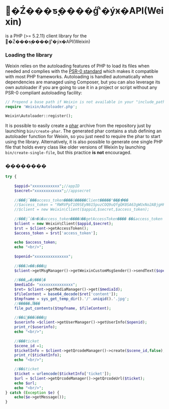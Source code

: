 ΢�Ź���ƽ̨����ģʽͨ�ýӿ�API(Weixin)
======

is a PHP (>= 5.2.11) client library for the ΢�Ź���ƽ̨����ģʽͨ�ýӿ�API(Weixin)

### Loading the library ###

Weixin relies on the autoloading features of PHP to load its files when needed and complies with the
[PSR-0 standard](https://github.com/php-fig/fig-standards/blob/master/accepted/PSR-0.md) which makes
it compatible with most PHP frameworks. Autoloading is handled automatically when dependencies are
managed using Composer, but you can also leverage its own autoloader if you are going to use it in a
project or script without any PSR-0 compliant autoloading facility:

```php
// Prepend a base path if Weixin is not available in your "include_path".
require 'Weixin/Autoloader.php';

Weixin\Autoloader::register();
```

It is possible to easily create a [phar](http://www.php.net/manual/en/intro.phar.php) archive from
the repository just by launching `bin/create-phar`. The generated phar contains a stub defining an
autoloader function for Weixin, so you just need to require the phar to start using the library.
Alternatively, it is also possible to generate one single PHP file that holds every class like older
versions of Weixin by launching `bin/create-single-file`, but this practice __is not__ encouraged.


### �������� ###

```php
try {
	
	$appid="xxxxxxxxxxxx";//appID
	$secret="xxxxxxxxxxxx";//appsecret
	
	//���֮ǰ���access_token����ô�����Client�����ʱ��ֱ��ָ��
	//$access_token = "RWRVPpT1O9SEyN615puzCOQ9uQfgQK0SA63gWUxNo2ABjgHFdnCL82BnFB_wQGeZH4prBLfn17Qz0WSwcwdLW6A2YvX1yN46dDB2-BggdXkqpM0AZXO4lfZ0LSC_5ABj8NxKLxJkqv565EBja32Gpw";
	//$client = new Weixin\Client($appid,$secret,$access_token);
	
	//���֮ǰû�л�ù�access_token����ôͨ��getAccessToken���� ��ȡaccess_token
	$client = new Weixin\Client($appid,$secret);
	$rst = $client->getAccessToken();
	$access_token = $rst['access_token'];
	 
	echo $access_token;
	echo "<br/>";
	
	$openid="xxxxxxxxxxxxxxx";
	
	//���Ϳͷ��ı���Ϣ
	$client->getMsgManager()->getWeixinCustomMsgSender()->sendText($openid, "����");
	
	//���ض�ý���ļ�
	$mediaId= "xxxxxxxxxxxxxxx";
	$ret= $client->getMediaManager()->get($mediaId);
	$fileContent = base64_decode($ret['content']);
	$tmpfname = sys_get_temp_dir().'/'.uniqid().'.jpg';
	//�����ڱ���
	file_put_contents($tmpfname, $fileContent);
	
	//��ȡ΢���û���Ϣ
	$userinfo =$client->getUserManager()->getUserInfo($openid);
	print_r($userinfo);
	echo "<br/>";
	
	//���ticket
	$scene_id =1;
	$ticketInfo = $client->getQrcodeManager()->create($scene_id,false);
	print_r($ticketInfo);
	echo "<br/>";

	//��ȡticket
	$ticket = urlencode($ticketInfo['ticket']);
	$url = $client->getQrcodeManager()->getQrcodeUrl($ticket);
	echo $url;
	echo "<br/>";
} catch (Exception $e) {
	echo($e->getMessage());
}
```


